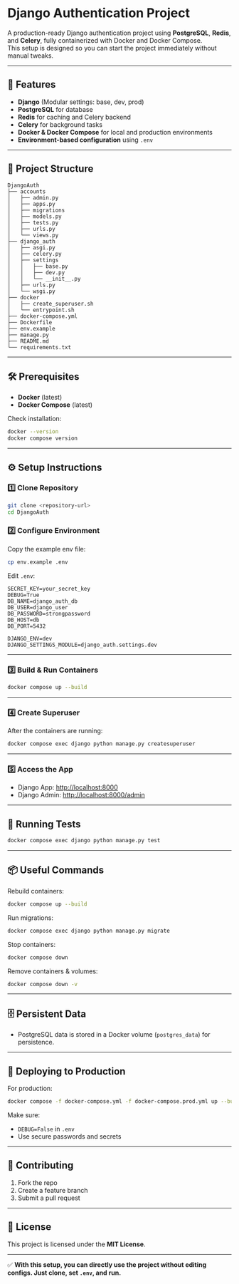 # Django Authentication Project

A production-ready Django authentication project using **PostgreSQL**, **Redis**, and **Celery**, fully containerized with Docker and Docker Compose.  
This setup is designed so you can start the project immediately without manual tweaks.

---

## 🚀 Features
- **Django** (Modular settings: base, dev, prod)
- **PostgreSQL** for database
- **Redis** for caching and Celery backend
- **Celery** for background tasks
- **Docker & Docker Compose** for local and production environments
- **Environment-based configuration** using `.env`

---

## 📂 Project Structure
```
DjangoAuth
├── accounts
│   ├── admin.py
│   ├── apps.py
│   ├── migrations
│   ├── models.py
│   ├── tests.py
│   ├── urls.py
│   └── views.py
├── django_auth
│   ├── asgi.py
│   ├── celery.py
│   ├── settings
│   │   ├── base.py
│   │   ├── dev.py
│   │   └── __init__.py
│   ├── urls.py
│   └── wsgi.py
├── docker
│   ├── create_superuser.sh
│   └── entrypoint.sh
├── docker-compose.yml
├── Dockerfile
├── env.example
├── manage.py
├── README.md
└── requirements.txt
```

---

## 🛠 Prerequisites
- **Docker** (latest)
- **Docker Compose** (latest)

Check installation:
```bash
docker --version
docker compose version
```

---

## ⚙️ Setup Instructions

### 1️⃣ Clone Repository
```bash
git clone <repository-url>
cd DjangoAuth
```

### 2️⃣ Configure Environment
Copy the example env file:
```bash
cp env.example .env
```
Edit `.env`:
```env
SECRET_KEY=your_secret_key
DEBUG=True
DB_NAME=django_auth_db
DB_USER=django_user
DB_PASSWORD=strongpassword
DB_HOST=db
DB_PORT=5432

DJANGO_ENV=dev
DJANGO_SETTINGS_MODULE=django_auth.settings.dev
```

---

### 3️⃣ Build & Run Containers
```bash
docker compose up --build
```

---

### 4️⃣ Create Superuser
After the containers are running:
```bash
docker compose exec django python manage.py createsuperuser
```

---

### 5️⃣ Access the App
- Django App: [http://localhost:8000](http://localhost:8000)
- Django Admin: [http://localhost:8000/admin](http://localhost:8000/admin)

---

## 🧪 Running Tests
```bash
docker compose exec django python manage.py test
```

---

## 📦 Useful Commands
Rebuild containers:
```bash
docker compose up --build
```

Run migrations:
```bash
docker compose exec django python manage.py migrate
```

Stop containers:
```bash
docker compose down
```

Remove containers & volumes:
```bash
docker compose down -v
```

---

## 🗄 Persistent Data
- PostgreSQL data is stored in a Docker volume (`postgres_data`) for persistence.

---

## 🚀 Deploying to Production
For production:
```bash
docker compose -f docker-compose.yml -f docker-compose.prod.yml up --build -d
```
Make sure:
- `DEBUG=False` in `.env`
- Use secure passwords and secrets

---

## 🤝 Contributing
1. Fork the repo
2. Create a feature branch
3. Submit a pull request

---

## 📜 License
This project is licensed under the **MIT License**.

---
✅ **With this setup, you can directly use the project without editing configs. Just clone, set `.env`, and run.**